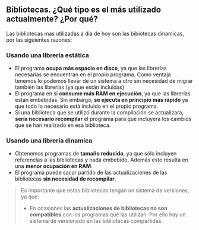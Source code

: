 ## Bibliotecas. ¿Qué tipo es el más utilizado actualmente? ¿Por qué?

Las bibliotecas mas utilizadas a dia de hoy son las bibiotecas dinamicas, por las siguientes razones:

### Usando una libreria estática
-   El programa  **ocupa más espacio en disco**, ya que las librerías necesarias se encuentran en el propio programa. Como ventaja tenemos lo podemos llevar de un sistema a otro sin necesidad de migrar también las librerías (ya que están incluidas)
-   El programa en sí  **consume más RAM en ejecución**, ya que las librerías están embebidas. Sin embargo,  **se ejecuta en principio más rápido**  ya que todo lo necesario está incluido en el propio programa.
-   Si una biblioteca que se utilizó durante la compilación se actualizara,  **sería necesario recompilar**  el programa para que incluyera los cambios que se han realizado en esa biblioteca.

### Usando una libreria dinamica
-   Obtenemos programas de **tamaño reducido**, ya que sólo incluyen referencias a las bibliotecas y nada embebido.  Además esto resulta en una **menor ocupación en RAM**.
-   El programa puede sacar partido de las actualizaciones de las bibliotecas  **sin necesidad de recompilar**.
>Es importante que estas bibliotecas tengan un sistema de versiones, ya que:
>-   En ocasiones las  **actualizaciones de bibliotecas no son compatibles**  con los programas que las utilizan. Por ello hay un sistema de versionado en las bibliotecas compartidas.
